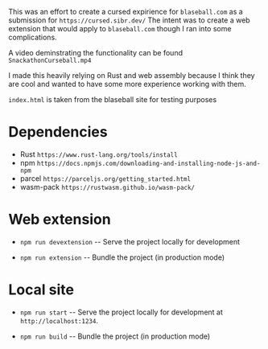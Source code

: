 This was an effort to create a cursed expirience for `blaseball.com` as a submission for `https://cursed.sibr.dev/`
The intent was to create a web extension that would apply to `blaseball.com` though I ran into some complications.

A video deminstrating the functionality can be found `SnackathonCurseball.mp4`

I made this heavily relying on Rust and web assembly because I think they are cool and wanted to have some more experience working with them.

`index.html` is taken from the blaseball site for testing purposes

# Dependencies
* Rust `https://www.rust-lang.org/tools/install`
* npm `https://docs.npmjs.com/downloading-and-installing-node-js-and-npm`
* parcel `https://parceljs.org/getting_started.html`
* wasm-pack `https://rustwasm.github.io/wasm-pack/`
# Web extension

* `npm run devextension` -- Serve the project locally for development

* `npm run extension` -- Bundle the project (in production mode)
# Local site

* `npm run start` -- Serve the project locally for
  development at `http://localhost:1234`.

* `npm run build` -- Bundle the project (in production mode)
